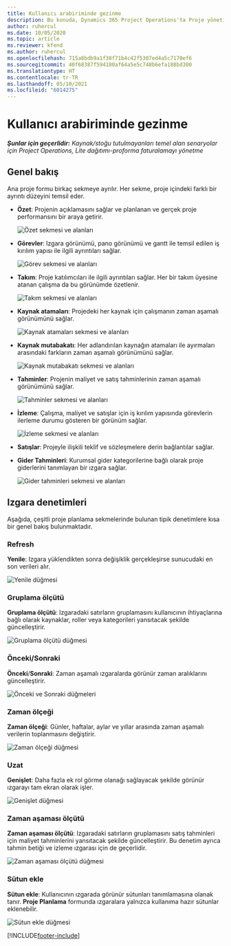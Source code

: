```yaml
---
title: Kullanıcı arabiriminde gezinme
description: Bu konuda, Dynamics 365 Project Operations'ta Proje yönetimi hakkında bilgiler sağlanmaktadır.
author: ruhercul
ms.date: 10/05/2020
ms.topic: article
ms.reviewer: kfend
ms.author: ruhercul
ms.openlocfilehash: 715a8bdb9a1f38f71b4c42f5307ed4a5c7170ef6
ms.sourcegitcommit: 40f68387f594180af64a5e5c748b6efa188bd300
ms.translationtype: HT
ms.contentlocale: tr-TR
ms.lasthandoff: 05/10/2021
ms.locfileid: "6014275"
---
```

# <a name="navigating-the-user-interface"></a>Kullanıcı arabiriminde gezinme

_**Şunlar için geçerlidir:** Kaynak/stoğu tutulmayanları temel alan senaryolar için Project Operations, Lite dağıtımı-proforma faturalamayı yönetme_

## <a name="overview"></a>Genel bakış

Ana proje formu birkaç sekmeye ayrılır. Her sekme, proje içindeki farklı bir ayrıntı düzeyini temsil eder.

- **Özet**: Projenin açıklamasını sağlar ve planlanan ve gerçek proje performansını bir araya getirir.

    ![Özet sekmesi ve alanları](media/navigation7.png)

- **Görevler**: Izgara görünümü, pano görünümü ve gantt ile temsil edilen iş kırılım yapısı ile ilgili ayrıntıları sağlar.

    ![Görev sekmesi ve alanları](media/navigation8.png)

- **Takım**: Proje katılımcıları ile ilgili ayrıntıları sağlar. Her bir takım üyesine atanan çalışma da bu görünümde özetlenir.

    ![Takım sekmesi ve alanları](media/navigation9.png)

- **Kaynak atamaları**: Projedeki her kaynak için çalışmanın zaman aşamalı görünümünü sağlar.

    ![Kaynak atamaları sekmesi ve alanları](media/navigation10.png)

- **Kaynak mutabakatı**: Her adlandırılan kaynağın atamaları ile ayırmaları arasındaki farkların zaman aşamalı görünümünü sağlar.

    ![Kaynak mutabakatı sekmesi ve alanları](media/navigation11.png)

- **Tahminler**: Projenin maliyet ve satış tahminlerinin zaman aşamalı görünümünü sağlar.

    ![Tahminler sekmesi ve alanları](media/navigation12.png)

- **İzleme**: Çalışma, maliyet ve satışlar için iş kırılım yapısında görevlerin ilerleme durumu gösteren bir görünüm sağlar.

    ![İzleme sekmesi ve alanları](media/navigation13.png)

- **Satışlar**: Projeyle ilişkili teklif ve sözleşmelere derin bağlantılar sağlar.

- **Gider Tahminleri**: Kurumsal gider kategorilerine bağlı olarak proje giderlerini tanımlayan bir ızgara sağlar.

    ![Gider tahminleri sekmesi ve alanları](media/navigation14.png)

## <a name="grid-controls"></a>Izgara denetimleri

Aşağıda, çeşitli proje planlama sekmelerinde bulunan tipik denetimlere kısa bir genel bakış bulunmaktadır.

### <a name="refresh"></a>Refresh

**Yenile**: Izgara yüklendikten sonra değişiklik gerçekleşirse sunucudaki en son verileri alır.

![Yenile düğmesi](media/navigation7.png)

### <a name="group-by"></a>Gruplama ölçütü

**Gruplama ölçütü**: Izgaradaki satırların gruplamasını kullanıcının ihtiyaçlarına bağlı olarak kaynaklar, roller veya kategorileri yansıtacak şekilde güncelleştirir.

![Gruplama ölçütü düğmesi](media/navigation6.png)

### <a name="previousnext"></a>Önceki/Sonraki

**Önceki**/**Sonraki**: Zaman aşamalı ızgaralarda görünür zaman aralıklarını güncelleştirir.

![Önceki ve Sonraki düğmeleri](media/navigation2.png)

### <a name="timescale"></a>Zaman ölçeği

**Zaman ölçeği**: Günler, haftalar, aylar ve yıllar arasında zaman aşamalı verilerin toplanmasını değiştirir.

![Zaman ölçeği düğmesi](media/navigation3.png)

### <a name="expand"></a>Uzat

**Genişlet**: Daha fazla ek rol görme olanağı sağlayacak şekilde görünür ızgarayı tam ekran olarak işler.

![Genişlet düğmesi](media/navigation4.png)

### <a name="time-phase-by"></a>Zaman aşaması ölçütü

**Zaman aşaması ölçütü**: Izgaradaki satırların gruplamasını satış tahminleri için maliyet tahminlerini yansıtacak şekilde güncelleştirir. Bu denetim ayrıca tahmin betiği ve izleme ızgarası için de geçerlidir.

![Zaman aşaması ölçütü düğmesi](media/navigation0.png)

### <a name="add-column"></a>Sütun ekle

**Sütun ekle**: Kullanıcının ızgarada görünür sütunları tanımlamasına olanak tanır. **Proje Planlama** formunda ızgaralara yalnızca kullanıma hazır sütunlar eklenebilir.

![Sütun ekle düğmesi](media/navigation5.png)


[!INCLUDE[footer-include](../includes/footer-banner.md)]